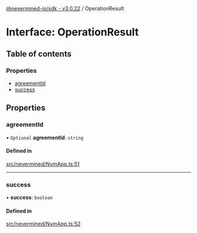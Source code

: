 [@nevermined-io/sdk - v3.0.22](../code-reference.md) / OperationResult

# Interface: OperationResult

## Table of contents

### Properties

- [agreementId](OperationResult.md#agreementid)
- [success](OperationResult.md#success)

## Properties

### agreementId

• `Optional` **agreementId**: `string`

#### Defined in

[src/nevermined/NvmApp.ts:51](https://github.com/nevermined-io/sdk-js/blob/362ec9def8e214a7107b1963f195c6d6585b9876/src/nevermined/NvmApp.ts#L51)

---

### success

• **success**: `boolean`

#### Defined in

[src/nevermined/NvmApp.ts:52](https://github.com/nevermined-io/sdk-js/blob/362ec9def8e214a7107b1963f195c6d6585b9876/src/nevermined/NvmApp.ts#L52)
